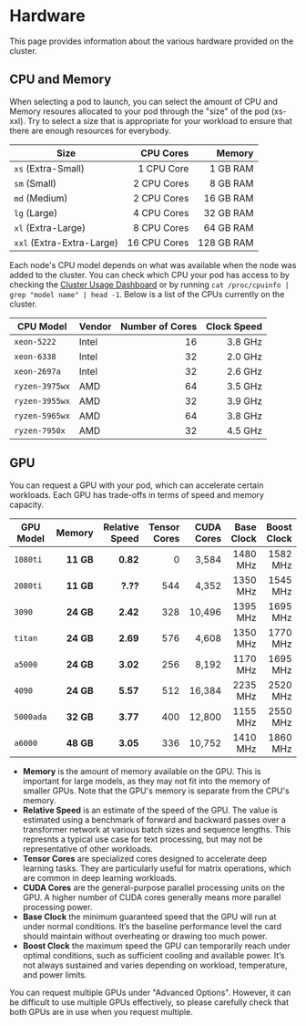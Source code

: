 # Hardware

This page provides information about the various hardware provided on the cluster.

## CPU and Memory

When selecting a pod to launch, you can select the amount of CPU and Memory resoures allocated to your pod through
the "size" of the pod (xs-xxl). Try to select a size that is appropriate for your workload to ensure that there
are enough resources for everybody.

| Size                      | CPU Cores    | Memory     |
|---------------------------|-------------:|-----------:|
| `xs` (Extra-Small)        |  1 CPU Core  |   1 GB RAM |
| `sm` (Small)              |  2 CPU Cores |   8 GB RAM |
| `md` (Medium)             |  2 CPU Cores |  16 GB RAM |
| `lg` (Large)              |  4 CPU Cores |  32 GB RAM |
| `xl` (Extra-Large)        |  8 CPU Cores |  64 GB RAM |
| `xxl` (Extra-Extra-Large) | 16 CPU Cores | 128 GB RAM |


Each node's CPU model depends on what was available when the node was added to the cluster. You can check which
CPU your pod has access to by checking the [Cluster Usage Dashboard](http://usage.apps.os.dcs.gla.ac.uk/) or by running
`cat /proc/cpuinfo | grep "model name" | head -1`. Below is a list of the CPUs currently on the cluster.


| CPU Model      | Vendor | Number of Cores | Clock Speed |
|----------------|--------|----------------:|------------:|
| `xeon-5222`    | Intel  | 16              | 3.8 GHz     |
| `xeon-6338`    | Intel  | 32              | 2.0 GHz     |
| `xeon-2697a`   | Intel  | 32              | 2.6 GHz     |
| `ryzen-3975wx` | AMD    | 64              | 3.5 GHz     |
| `ryzen-3955wx` | AMD    | 32              | 3.9 GHz     |
| `ryzen-5965wx` | AMD    | 64              | 3.8 GHz     |
| `ryzen-7950x`  | AMD    | 32              | 4.5 GHz     |

## GPU

You can request a GPU with your pod, which can accelerate certain workloads. Each GPU has trade-offs
in terms of speed and memory capacity.

| GPU Model |    Memory | Relative Speed | Tensor Cores | CUDA Cores | Base Clock | Boost Clock |
|-----------|----------:|---------------:|-------------:|-----------:|-----------:|------------:|
| `1080ti`  | **11 GB** |       **0.82** |            0 |      3,584 |   1480 MHz |    1582 MHz |
| `2080ti`  | **11 GB** |       **?.??** |          544 |      4,352 |   1350 MHz |    1545 MHz |
| `3090`    | **24 GB** |       **2.42** |          328 |     10,496 |   1395 MHz |    1695 MHz |
| `titan`   | **24 GB** |       **2.69** |          576 |      4,608 |   1350 MHz |    1770 MHz |
| `a5000`   | **24 GB** |       **3.02** |          256 |      8,192 |   1170 MHz |    1695 MHz |
| `4090`    | **24 GB** |       **5.57** |          512 |     16,384 |   2235 MHz |    2520 MHz |
| `5000ada` | **32 GB** |       **3.77** |          400 |     12,800 |   1155 MHz |    2550 MHz |
| `a6000`   | **48 GB** |       **3.05** |          336 |     10,752 |   1410 MHz |    1860 MHz |

<!--
| `5090`    | **32 GB** |       **?.??** |          512 |     16,384 |   2010 MHz |    2410 MHz |
| `6000blk` | **96 GB** |       **?.??** |          752 |     24,064 |   1590 MHz |    2617 MHz |
-->

 - **Memory** is the amount of memory available on the GPU. This is important for large models, as
   they may not fit into the memory of smaller GPUs. Note that the GPU's memory is separate from the
   CPU's memory.
 - **Relative Speed** is an estimate of the speed of the GPU. The value is estimated using a benchmark
   of forward and backward passes over a transformer network at various batch sizes and sequence lengths.
   This represnts a typical use case for text processing, but may not be representative of other workloads.
 - **Tensor Cores** are specialized cores designed to accelerate deep learning tasks. They are particularly
   useful for matrix operations, which are common in deep learning workloads.
 - **CUDA Cores** are the general-purpose parallel processing units on the GPU. A higher number of
   CUDA cores generally means more parallel processing power.
 - **Base Clock** the minimum guaranteed speed that the GPU will run at under normal conditions. It’s the
   baseline performance level the card should maintain without overheating or drawing too much power.
 - **Boost Clock** the maximum speed the GPU can temporarily reach under optimal conditions, such as
   sufficient cooling and available power. It’s not always sustained and varies depending on workload,
   temperature, and power limits.

You can request multiple GPUs under "Advanced Options". However, it can be difficult to use multiple
GPUs effectively, so please carefully check that both GPUs are in use when you request multiple.

<!--
Relative speeds using <https://github.com/seanmacavaney/gpu-benchmark>

1080ti
    Pod : shy-butterfly-52
    Timestamp : 2025-05-06T13:39:30.384809
    Pytorch version : 2.5.1+cu124
    CUDA version : 12.4
    Transformers version : 4.47.1
    GPU : NVIDIA GeForce GTX 1080 Ti
    0.82

3090
    Pod : joyous-snake-29
    Timestamp : 2025-05-06T13:40:02.352003
    Pytorch version : 2.5.1+cu124
    CUDA version : 12.4
    Transformers version : 4.47.1
    GPU : NVIDIA GeForce RTX 3090
    2.42

titan
    Pod : good-jaguar-21
    Timestamp : 2025-05-06T13:39:44.452430
    Pytorch version : 2.5.1+cu124
    CUDA version : 12.4
    Transformers version : 4.47.1
    GPU : NVIDIA TITAN RTX
    2.69

4090
    Pod : nutty-bat-19
    Timestamp : 2025-05-06T14:00:50.318387
    Pytorch version : 2.5.1+cu124
    CUDA version : 12.4
    Transformers version : 4.47.1
    GPU : NVIDIA GeForce RTX 4090
    5.57

5000ada
    Pod : annoying-goat-10
    Timestamp : 2025-05-06T16:46:56.506455
    Pytorch version : 2.5.1+cu124
    CUDA version : 12.4
    Transformers version : 4.47.1
    GPU : NVIDIA RTX 5000 Ada Generation
    3.77

a6000
    Pod : mysterious-frog-79
    Timestamp : 2025-05-07T04:41:00.165299
    Pytorch version : 2.5.1+cu124
    CUDA version : 12.4
    Transformers version : 4.47.1
    GPU : NVIDIA RTX A6000
    3.05

a5000
    Pod : talented-hawk-22
    Timestamp : 2025-05-09T15:35:06.434332
    Pytorch version : 2.5.1+cu124
    CUDA version : 12.4
    Transformers version : 4.47.1
    GPU : NVIDIA RTX A5000
    3.02
-->

